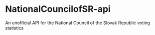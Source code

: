 # NationalCouncilofSR-api
An unofficial API for the National Council of the Slovak Republic voting statistics
